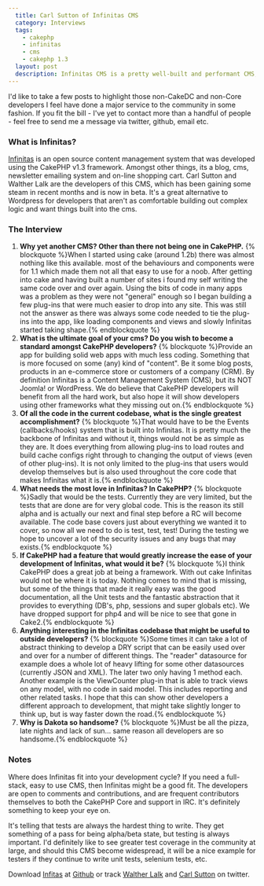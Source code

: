 ```yaml
---
  title: Carl Sutton of Infinitas CMS
  category: Interviews
  tags:
    - cakephp
    - infinitas
    - cms
    - cakephp 1.3
  layout: post
  description: Infinitas CMS is a pretty well-built and performant CMS, and Carl Sutton has a few thoughts to share on CakePHP in general.
---
```


I'd like to take a few posts to highlight those non-CakeDC and non-Core developers I feel have done a major service to the community in some fashion. If you fit the bill - I've yet to contact more than a handful of people - feel free to send me a message via twitter, github, email etc.

### What is Infinitas?

[Infinitas](https://github.com/infinitas/infinitas) is an open source content management system that was developed using the CakePHP v1.3 framework. Amongst other things, its a blog, cms, newsletter emailing system and on-line shopping cart. Carl Sutton and Walther Lalk are the developers of this CMS, which has been gaining some steam in recent months and is now in beta. It's a great alternative to Wordpress for developers that aren't as comfortable building out complex logic and want things built into the cms.

### The Interview

1. **Why yet another CMS? Other than there not being one in CakePHP.**
    {% blockquote %}When I started using cake (around 1.2b) there was almost nothing like this available.  most of the behaviours and components were for 1.1 which made them not all that easy to use for a noob. After getting into cake and having built a number of sites i found my self writing the same code over and over again. Using the bits of code in many apps was a problem as they were not "general" enough so I began building a few plug-ins that were much easier to drop into any site. This was still not the answer as there was always some code needed to tie the plug-ins into the app, like loading components and views and slowly Infinitas started taking shape.{% endblockquote %}
2. **What is the ultimate goal of your cms? Do you wish to become a standard amongst CakePHP developers?**
    {% blockquote %}Provide an app for building solid web apps with much less coding. Something that is more focused on some (any) kind of "content". Be it some blog posts, products in an e-commerce store or customers of a company (CRM). By definition Infinitas is a Content Management System (CMS), but its NOT Joomla! or WordPress. We do believe that CakePHP developers will benefit from all the hard work, but also hope it will show developers using other frameworks what they missing out on.{% endblockquote %}
3. **Of all the code in the current codebase, what is the single greatest accomplishment?**
    {% blockquote %}That would have to be the Events (callbacks/hooks) system that is built into Infinitas. It is pretty much the backbone of Infinitas and without it, things would not be as simple as they are. It does everything from allowing plug-ins to load routes and build cache configs right through to changing the output of views (even of other plug-ins). It is not only limited to the plug-ins that users would develop themselves but is also used throughout the core code that makes Infinitas what it is.{% endblockquote %}
4. **What needs the most love in Infinitas? In CakePHP?**
    {% blockquote %}Sadly that would be the tests. Currently they are very limited, but the tests that are done are for very global code. This is the reason its still alpha and is actually our next and final step before a RC will become available. The code base covers just about everything we wanted it to cover, so now all we need to do is test, test, test! During the testing we hope to uncover a lot of the security issues and any bugs that may exists.{% endblockquote %}
5. **If CakePHP had a feature that would greatly increase the ease of your development of Infinitas, what would it be?**
    {% blockquote %}I think CakePHP does a great job at being a framework. With out cake Infinitas would not be where it is today. Nothing comes to mind that is missing, but some of the things that made it really easy was the good documentation, all the Unit tests and the fantastic abstraction that it provides to everything (DB's, php, sessions and super globals etc). We have dropped support for php4 and will be nice to see that gone in Cake2.{% endblockquote %}
6. **Anything interesting in the Infinitas codebase that might be useful to outside developers?**
    {% blockquote %}Some times it can take a lot of abstract thinking to develop a DRY script that can be easily used over and over for a number of different things. The "reader" datasource for example does a whole lot of heavy lifting for some other datasources (currently JSON and XML). The later two only having 1 method each. Another example is the ViewCounter plug-in that is able to track views on any model, with no code in said model. This includes reporting and other related tasks. I hope that this can show other developers a different approach to development, that might take slightly longer to think up, but is way faster down the road.{% endblockquote %}
7. **Why is Dakota so handsome?**
    {% blockquote %}Must be all the pizza, late nights and lack of sun... same reason all developers are so handsome.{% endblockquote %}

### Notes

Where does Infinitas fit into your development cycle? If you need a full-stack, easy to use CMS, then Infinitas might be a good fit. The developers are open to comments and contributions, and are frequent contributors themselves to both the CakePHP Core and support in IRC. It's definitely something to keep your eye on.

It's telling that tests are always the hardest thing to write. They get something of a pass for being alpha/beta state, but testing is always important. I'd definitely like to see greater test coverage in the community at large, and should this CMS become widespread, it will be a nice example for testers if they continue to write unit tests, selenium tests, etc.

Download [Infitas](http://www.infinitas-cms.org/) at [Github](https://github.com/infinitas/infinitas) or track [Walther Lalk](http://twitter.com/#!/dakotairene) and [Carl Sutton](http://twitter.com/#!/dogmatic69) on twitter.